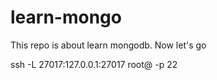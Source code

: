 # learn-mongo
This repo is about learn mongodb. Now let's go

ssh -L 27017:127.0.0.1:27017 root@<ip> -p 22